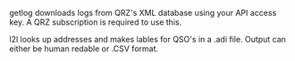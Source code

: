 getlog downloads logs from QRZ's XML database using your API access key. A QRZ subscription is required to use this.

l2l looks up addresses and makes lables for QSO's in a .adi file. Output can either be human redable or .CSV format.
